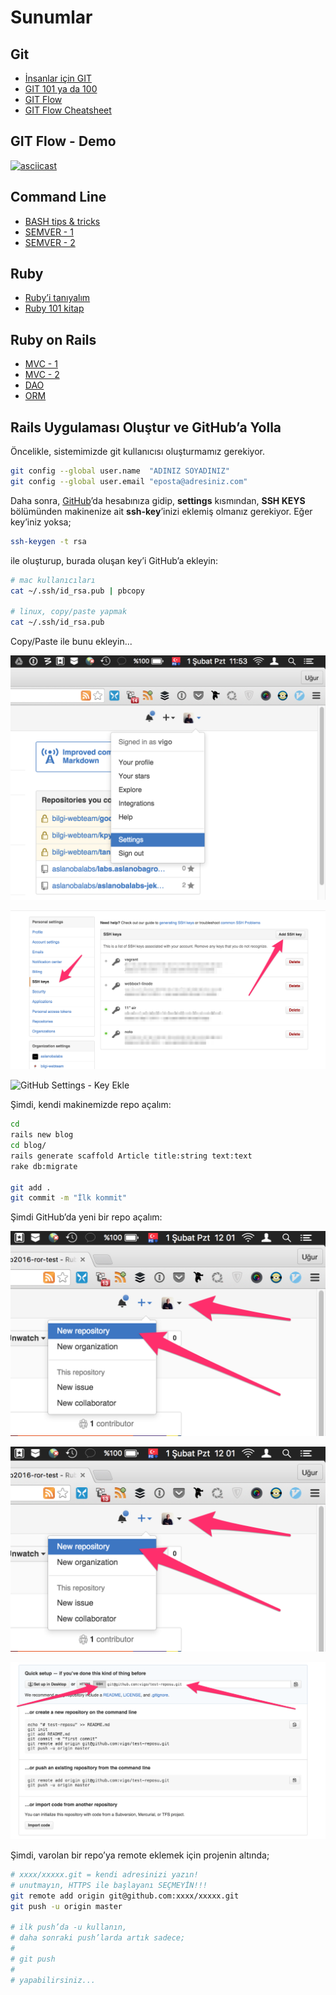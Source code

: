 # Sunumlar

## Git

* [İnsanlar için GIT][11]
* [GIT 101 ya da 100][12]
* [GIT Flow][13]
* [GIT Flow Cheatsheet][14]

## GIT Flow - Demo

[![asciicast](https://asciinema.org/a/35169.png)](https://asciinema.org/a/35169)


## Command Line

* [BASH tips & tricks][21]
* [SEMVER - 1][22]
* [SEMVER - 2][23]

## Ruby

* [Ruby’i tanıyalım][31]
* [Ruby 101 kitap][32]

## Ruby on Rails

* [MVC - 1][41]
* [MVC - 2][42]
* [DAO][43]
* [ORM][44]

## Rails Uygulaması Oluştur ve GitHub’a Yolla

Öncelikle, sistemimizde git kullanıcısı oluşturmamız gerekiyor.

```bash
git config --global user.name  "ADINIZ SOYADINIZ"
git config --global user.email "eposta@adresiniz.com"
```

Daha sonra, [GitHub][github]’da hesabınıza gidip, **settings** kısmından,
**SSH KEYS** bölümünden makinenize ait **ssh-key**’inizi eklemiş olmanız
gerekiyor. Eğer key’iniz yoksa;

```bash
ssh-keygen -t rsa
```

ile oluşturup, burada oluşan key’i GitHub’a ekleyin:

```bash
# mac kullanıcıları
cat ~/.ssh/id_rsa.pub | pbcopy

# linux, copy/paste yapmak
cat ~/.ssh/id_rsa.pub
```

Copy/Paste ile bunu ekleyin...

![GitHub Settings](gfx/github-settings.png)  

![GitHub Settings - SSH](gfx/github-settings-ssh.png)  

![GitHub Settings - Key Ekle](github-settings-add-ssh-key.png)  

Şimdi, kendi makinemizde repo açalım:

```bash
cd
rails new blog
cd blog/
rails generate scaffold Article title:string text:text
rake db:migrate

git add .
git commit -m "İlk kommit"
```

Şimdi GitHub’da yeni bir repo açalım:

![Yeni repo açalım](gfx/github-create-repo.png)  

![Bilgilerini girelim](gfx/github-create-repo.png)  

![Remote’ları alalım](gfx/github-create-set-remote.png)  

Şimdi, varolan bir repo’ya remote eklemek için projenin
altında;

```bash
# xxxx/xxxxx.git = kendi adresinizi yazın!
# unutmayın, HTTPS ile başlayanı SEÇMEYİN!!!
git remote add origin git@github.com:xxxx/xxxxx.git
git push -u origin master

# ilk push’da -u kullanın,
# daha sonraki push’larda artık sadece;
#
# git push
#
# yapabilirsiniz...
```


[11]: https://speakerdeck.com/vigo/insanlar-icin-git
[12]: https://speakerdeck.com/webbox/git-101-ya-da-100
[13]: https://github.com/nvie/gitflow
[14]: http://danielkummer.github.io/git-flow-cheatsheet/index.tr_TR.html
[15]: https://asciinema.org/a/2h94vxekndm2ub2r2uen5k903

[21]: https://gist.github.com/vigo/4014521
[22]: http://kod.webbox.io/2014/08/28/semantik-versiyonlama-semver/
[23]: http://semver.org/lang/tr/

[31]: https://speakerdeck.com/vigo/rubyi-taniyalim
[32]: https://www.gitbook.com/book/vigo/ruby-101

[41]: http://www.sitepoint.com/getting-started-with-mvc/
[42]: https://en.wikibooks.org/wiki/Ruby_on_Rails/Getting_Started/Model-View-Controller
[43]: https://en.wikipedia.org/wiki/Data_access_object
[44]: https://en.wikipedia.org/wiki/Object-relational_mapping

[github]: https://github.com